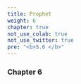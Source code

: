 ```yaml
---
title: Prophet
weight: 6
chapter: true
not_use_colab: true
not_use_twitter: true
pre: "<b>5.6 </b>"
---
```


### Chapter 6

